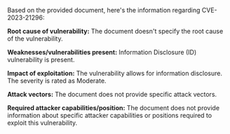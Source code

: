 Based on the provided document, here's the information regarding CVE-2023-21296:

**Root cause of vulnerability:**
The document doesn't specify the root cause of the vulnerability.

**Weaknesses/vulnerabilities present:**
Information Disclosure (ID) vulnerability is present.

**Impact of exploitation:**
The vulnerability allows for information disclosure. The severity is rated as Moderate.

**Attack vectors:**
The document does not provide specific attack vectors.

**Required attacker capabilities/position:**
The document does not provide information about specific attacker capabilities or positions required to exploit this vulnerability.